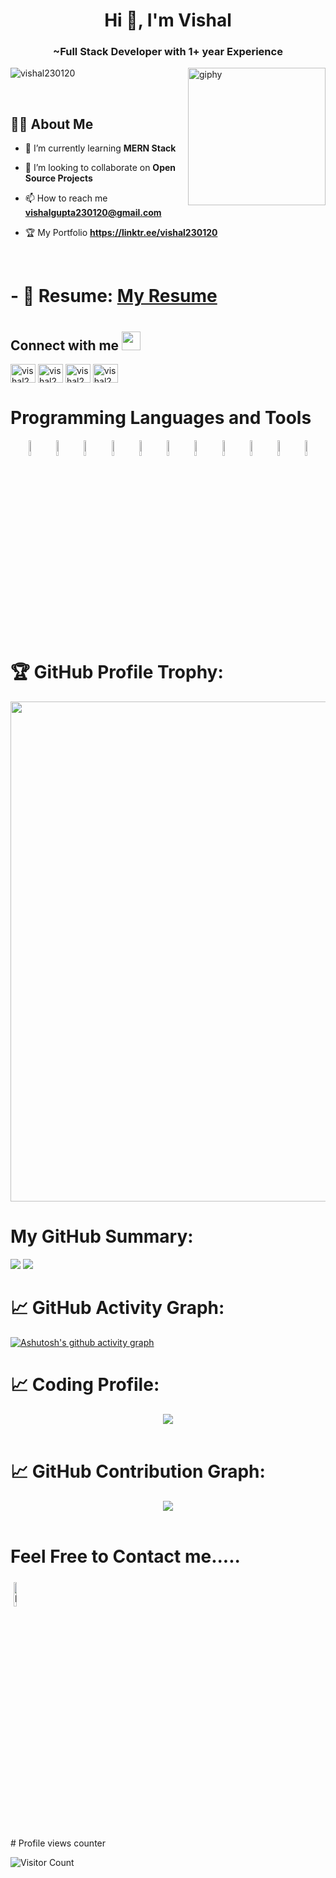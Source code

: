 <h1 align="center">Hi 👋, I'm Vishal</h1>
<h3 align="center">~Full Stack Developer with 1+ year Experience</h3>
<img align="right" src="https://media.giphy.com/media/M9gbBd9nbDrOTu1Mqx/giphy.gif" width="220" alt="giphy">

<p align="left"> <img src="https://komarev.com/ghpvc/?username=vishal230120&label=Profile%20views&color=0e75b6&style=flat" alt="vishal230120" /> </p>
<br/>
<h2 align="left"><b>🙋‍♂️ About Me</b></h2>

<!-- - 🔭 I’m currently working on **my portfolio** -->

- 🌱 I’m currently learning **MERN Stack**

- 👯 I’m looking to collaborate on **Open Source Projects**
 
- 📫 How to reach me **vishalgupta230120@gmail.com**

- 🏆 My Portfolio **https://linktr.ee/vishal230120**
  
 <br>

 # - 📄 Resume: [My Resume](https://drive.google.com/drive/my-drive)

 # <h2> Connect with me <img src='https://img.icons8.com/?size=512&id=GiHNxwe2ZmsA&format=png' width="30px">
<p align="left">
<a href="https://twitter.com/VishalG46781346" target="blank"><img align="center" src="https://img.icons8.com/?size=512&id=13963&format=png" alt="vishal230120" height="30" width="40" /></a>
<a href="https://www.linkedin.com/in/vishal-gupta-b0a589210/" target="blank"><img align="center" src="https://img.icons8.com/?size=512&id=xuvGCOXi8Wyg&format=png" alt="vishal230120" height="30" width="40" /></a>
<!-- <a href="https://stackoverflow.com/users/https://stackoverflow.com/users/16327184/gajendra" target="blank"><img align="center" src="https://raw.githubusercontent.com/rahuldkjain/github-profile-readme-generator/master/src/images/icons/Social/stack-overflow.svg" alt="https://stackoverflow.com/users/16327184/gajendra" height="30" width="40" /></a> -->
<a href="https://www.leetcode.com/vishal230120" target="blank"><img align="center" src="https://img.icons8.com/?size=512&id=wDGo581Ea5Nf&format=png" alt="vishal230120" height="30" width="40" /></a>
<a href="https://instagram.com/v.i.s.h.a.l__g.u.p.t.a" target="blank"><img align="center" src="https://img.icons8.com/?size=512&id=Xy10Jcu1L2Su&format=png" alt="vishal230120" height="30" width="40" /></a>
<!-- <a href="https://www.codechef.com/users/vishal230120" target="blank"><img align="center" src="https://icons8.com/icon/vAtJFm3hwtQw/codechef" alt="vishal230120" height="30" width="40" /></a> -->
<!-- <a href="https://codeforces.com/profile/vishal230120" target="blank"><img align="center" src="https://raw.githubusercontent.com/rahuldkjain/github-profile-readme-generator/master/src/images/icons/Social/codeforces.svg" alt="vishal230120" height="30" width="40" /></a> -->

</p>
</h2>

<h2></h2>

# Programming Languages and Tools


<p align="center">
	<!-- <img width="8%" style="padding:5px" src="https://img.icons8.com/color/240/000000/c-plus-plus-logo.png"/> -->
        <img width="8%" style="padding.5px"   src="https://img.icons8.com/color/144/000000/nodejs.png"/>
        <img width="8%" style="padding.5px"   src="https://img.icons8.com/color/144/000000/express.png"/>
        <img width="8%" style="padding.5px"   src="https://img.icons8.com/color/144/000000/mongodb.png"/>
	<img width="8%" style="padding.5px" src="https://img.icons8.com/color/240/000000/javascript.png"/>
	<img width="8%" style="padding.5px"  src="https://img.icons8.com/color/144/000000/visual-studio.png"/>
	<img width="8%" style="padding.5px"  src="https://img.icons8.com/?size=512&id=13679&format=png"/>
	<img width="8%" style="padding.5px"  src="https://img.icons8.com/color/48/000000/python--v1.png"/>
	<img width="8%" style="padding.5px"  src="https://img.icons8.com/?size=512&id=wPohyHO_qO1a&format=png"/>
	 <img width="8%" style="padding.5px"  src="https://img.icons8.com/fluency/48/000000/flask.png"/>
	 <img width="8%" style="padding.5px"  src="https://img.icons8.com/color/48/000000/microsoft-powerpoint-2019--v1.png"/>
	 <img width="8%" style="padding.5px"  src="https://img.icons8.com/?size=512&id=fG5Tnj4ARIoI&format=png"/>
	

  # 🏆 GitHub Profile Trophy:
<p align="center">
<a href="https://github.com/ryo-ma/github-profile-trophy">
  <img width=800 src="https://github-profile-trophy.vercel.app/?username=vishal230120&column=8&theme=darkhub&no-frame=true&no-bg=true"/>
</a>
</p>

# My GitHub Summary:
<p align="center">


![](http://github-profile-summary-cards.vercel.app/api/cards/most-commit-language?username=vishal230120&theme=monokai)
![](http://github-profile-summary-cards.vercel.app/api/cards/stats?username=vishal230120&theme=monokai)
 </p>

		
 # 📈 GitHub Activity Graph:
 <p align="center">
<!-- 	<img src = "https://github-readme-streak-stats.herokuapp.com?user=vishal230120&theme=monokai&ring=DD2727&fire=DD2727&dates=DD6227&sideNums=176FC5&sideLabels=1E90FF" alt="Abhijeet-Anand-01" /><br><br> -->
	 
[![Ashutosh's github activity graph](https://github-readme-activity-graph.vercel.app/graph?username=vishal230120&bg_color=fffff0&color=708090&line=24292e&point=24292e&area=true&hide_border=true)](https://github.com/ashutosh00710/github-readme-activity-graph)
	
	

 # 📈 Coding Profile:
  <p align="center">
<img src="https://leetcard.jacoblin.cool/vishal230120?theme=dark&font=Poppins&ext=contest"><br><br>
</p>

 # 📈 GitHub Contribution Graph:
 <p align="center">
 <img src="https://github-profile-summary-cards.vercel.app/api/cards/profile-details?username=vishal230120&theme=monokai"/><br><br>

 </p>


 # Feel Free to Contact me.....
<p align="centre">
<a href="https://www.linkedin.com/in/vishal230120/"><img alt="linkedin" width="10%" style="padding:5px" src="https://img.icons8.com/clouds/100/000000/linkedin.png"/></a>
</p>
# Profile views counter

![Visitor Count](https://profile-counter.glitch.me/{vishal230120}/count.svg)
<a href="https://icons8.com/icon/40669/c++">
